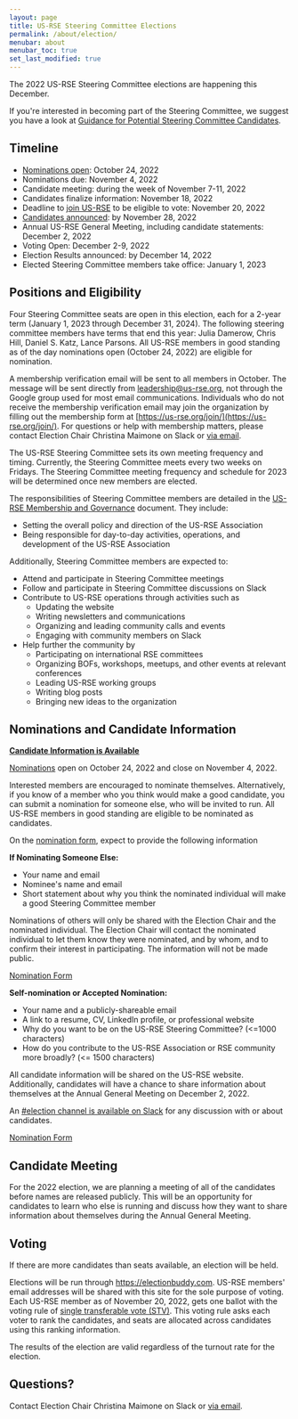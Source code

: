 ```yaml
---
layout: page
title: US-RSE Steering Committee Elections
permalink: /about/election/
menubar: about
menubar_toc: true
set_last_modified: true
---
```


The 2022 US-RSE Steering Committee elections are happening this December.

If you're interested in becoming part of the Steering Committee, we suggest you have a look at [Guidance for Potential Steering Committee Candidates](https://us-rse.org/2022-07-01-candidate-guidance/).

## Timeline

* [Nominations open](https://docs.google.com/forms/d/e/1FAIpQLSeo7GfAiWXPioHpl4s5BWaYHl5FIxMWeIaTAY5ZNhJDgBAgXQ/viewform?usp=sf_link): October 24, 2022
* Nominations due: November 4, 2022
* Candidate meeting: during the week of November 7-11, 2022
* Candidates finalize information: November 18, 2022
* Deadline to [join US-RSE](https://us-rse.org/join) to be eligible to vote: November 20, 2022
* [Candidates announced](https://us-rse.org/2022-11-18-sc-candidates/): by November 28, 2022
* Annual US-RSE General Meeting, including candidate statements: December 2, 2022
* Voting Open: December 2-9, 2022
* Election Results announced: by December 14, 2022
* Elected Steering Committee members take office: January 1, 2023

## Positions and Eligibility

Four Steering Committee seats are open in this election, each for a 2-year term (January 1, 2023 through December 31, 2024). The following steering committee members have terms that end this year: Julia Damerow, Chris Hill, Daniel S. Katz, Lance Parsons. All US-RSE members in good standing as of the day nominations open (October 24, 2022) are eligible for nomination.

A membership verification email will be sent to all members in October. The message will be sent directly from leadership@us-rse.org, not through the Google group used for most email communications.   Individuals who do not receive the membership verification email may join the organization by filling out the membership form at [https://us-rse.org/join/](https://us-rse.org/join/).  For questions or help with membership matters, please contact Election Chair Christina Maimone on Slack or [via email](mailto:christina.maimone@northwestern.edu).

The US-RSE Steering Committee sets its own meeting frequency and timing.  Currently, the Steering Committee meets every two weeks on Fridays.  The Steering Committee meeting frequency and schedule for 2023 will be determined once new members are elected.

The responsibilities of Steering Committee members are detailed in the [US-RSE Membership and Governance](https://github.com/USRSE/documents/blob/master/governance.md) document. They include:

* Setting the overall policy and direction of the US-RSE Association
* Being responsible for day-to-day activities, operations, and development of the US-RSE Association

Additionally, Steering Committee members are expected to:

* Attend and participate in Steering Committee meetings
* Follow and participate in Steering Committee discussions on Slack
* Contribute to US-RSE operations through activities such as
  * Updating the website
  * Writing newsletters and communications
  * Organizing and leading community calls and events
  * Engaging with community members on Slack
* Help further the community by
  * Participating on international RSE committees
  * Organizing BOFs, workshops, meetups, and other events at relevant conferences
  * Leading US-RSE working groups
  * Writing blog posts
  * Bringing new ideas to the organization

## Nominations and Candidate Information

**[Candidate Information is Available](https://us-rse.org/2022-11-18-sc-candidates/)**

[Nominations](https://docs.google.com/forms/d/e/1FAIpQLSeo7GfAiWXPioHpl4s5BWaYHl5FIxMWeIaTAY5ZNhJDgBAgXQ/viewform?usp=sf_link) open on October 24, 2022 and close on November 4, 2022.

Interested members are encouraged to nominate themselves.
Alternatively, if you know of a member who you think would make a good
candidate, you can submit a nomination 
for someone else, who will be invited to run.  All US-RSE members in good standing are eligible to be nominated as candidates.

On the [nomination form](https://docs.google.com/forms/d/e/1FAIpQLSeo7GfAiWXPioHpl4s5BWaYHl5FIxMWeIaTAY5ZNhJDgBAgXQ/viewform?usp=sf_link), expect to provide the following information

**If Nominating Someone Else:**

* Your name and email
* Nominee's name and email
* Short statement about why you think the nominated individual will make a good Steering Committee member

Nominations of others will only be shared with the Election Chair and the
nominated individual. The Election Chair will contact the nominated individual
to let them know they were nominated, and by whom, and to confirm their
interest in participating. The information will not be made public.

[Nomination Form](https://docs.google.com/forms/d/e/1FAIpQLSeo7GfAiWXPioHpl4s5BWaYHl5FIxMWeIaTAY5ZNhJDgBAgXQ/viewform?usp=sf_link)

**Self-nomination or Accepted Nomination:**

* Your name and a publicly-shareable email
* A link to a resume, CV, LinkedIn profile, or professional website
* Why do you want to be on the US-RSE Steering Committee? (<=1000 characters)
* How do you contribute to the US-RSE Association or RSE community more broadly? (<= 1500 characters)

All candidate information will be shared on the US-RSE website.  Additionally, candidates will have a chance to share information about themselves at the Annual General Meeting on December 2, 2022.

An [#election channel is available on
Slack](https://usrse.slack.com/archives/C01BC66Q16E) for any discussion with or
about candidates.

[Nomination Form](https://docs.google.com/forms/d/e/1FAIpQLSeo7GfAiWXPioHpl4s5BWaYHl5FIxMWeIaTAY5ZNhJDgBAgXQ/viewform?usp=sf_link)

## Candidate Meeting

For the 2022 election, we are planning a meeting of all of the candidates before names are released publicly.  This will be an opportunity for candidates to learn who else is running and discuss how they want to share information about themselves during the Annual General Meeting.  

## Voting

If there are more candidates than seats available, an election will be held.  

Elections will be run through
https://electionbuddy.com.  US-RSE members' email
addresses will be shared with this site for the sole purpose of voting.  Each
US-RSE member as of November 20, 2022, gets one ballot with the voting rule of
[single transferable vote
(STV)](https://electionbuddy.com/features/voting-systems/stv-voting).  This
voting rule asks each voter to rank the candidates, and seats are allocated
across candidates using this ranking information.  

The results of the election are valid regardless of the turnout rate for the
election.


## Questions?

Contact Election Chair Christina Maimone on Slack or [via email](mailto:christina.maimone@northwestern.edu).

